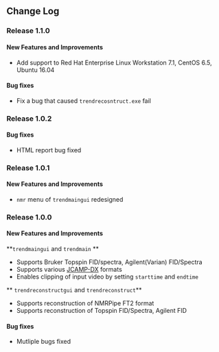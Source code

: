 ## Change Log

### Release 1.1.0 
#### New Features and Improvements
- Add support to Red Hat Enterprise Linux Workstation 7.1, CentOS 6.5, Ubuntu 16.04

#### Bug fixes
- Fix a bug that caused `trendrecosntruct.exe` fail  

### Release 1.0.2
#### Bug fixes
- HTML report bug fixed  

### Release 1.0.1 
#### New Features and Improvements  
- `nmr` menu of `trendmaingui` redesigned 

### Release 1.0.0 
#### New Features and Improvements  
**`trendmaingui` and `trendmain` **
- Supports Bruker Topspin FID/spectra, Agilent(Varian) FID/Spectra
- Supports various [JCAMP-DX](https://badc.nerc.ac.uk/help/formats/jcamp_dx/) formats 
- Enables clipping of input video by setting `starttime` and `endtime`  

** `trendreconstructgui` and `trendreconstruct`**    
- Supports reconstruction of NMRPipe FT2 format
- Supports reconstruction of Topspin FID/Spectra, Agilent FID

#### Bug fixes
- Mutliple bugs fixed

